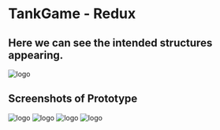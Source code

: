 TankGame - Redux
================
Here we can see the intended structures appearing.
--------------------------------------------------
![logo](https://raw.github.com/Hibchibbler/TankGame/master/master_architecture.png?login=Hibchibbler&token=ec3f2b6ab3f5e41ec5011b901e5e7eec)

Screenshots of Prototype 
------------------------
![logo](http://imagebin.org/234676)
![logo](http://imagebin.org/234677)
![logo](http://imagebin.org/234680)
![logo](http://imagebin.org/234681)



